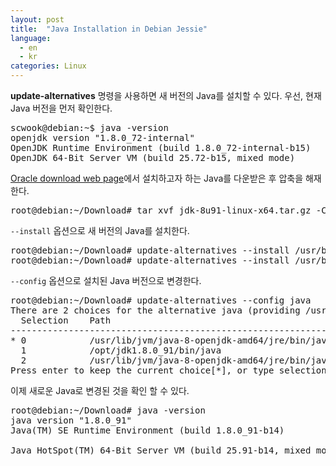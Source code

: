 ```yaml
---
layout: post
title:  "Java Installation in Debian Jessie"
language:
  - en
  - kr
categories: Linux
---
```

**update-alternatives** 명령을 사용하면 새 버전의 Java를 설치할 수 있다. 우선, 현재 Java 버전을 먼저 확인한다.

<pre>
scwook@debian:~$ java -version
openjdk version "1.8.0_72-internal"
OpenJDK Runtime Environment (build 1.8.0_72-internal-b15)
OpenJDK 64-Bit Server VM (build 25.72-b15, mixed mode)
</pre>


[Oracle download web page](http://www.oracle.com/technetwork/java/javase/downloads/index.html)에서 설치하고자 하는 Java를 다운받은 후 압축을 해재 한다.

<pre>
root@debian:~/Download# tar xvf jdk-8u91-linux-x64.tar.gz -C /opt/
</pre>

`--install` 옵션으로 새 버전의 Java를 설치한다.

<pre>
root@debian:~/Download# update-alternatives --install /usr/bin/java java /opt/jdk1.8.0_91/bin/java 1500
root@debian:~/Download# update-alternatives --install /usr/bin/javac javac /opt/jdk1.8.0_91/bin/javac 1500
</pre>

`--config` 옵션으로 설치된 Java 버전으로 변경한다.

<pre>
root@debian:~/Download# update-alternatives --config java
There are 2 choices for the alternative java (providing /usr/bin/java).
  Selection    Path                                            Priority   Status
------------------------------------------------------------
* 0            /usr/lib/jvm/java-8-openjdk-amd64/jre/bin/java   1069      auto mode
  1            /opt/jdk1.8.0_91/bin/java                        1         manual mode
  2            /usr/lib/jvm/java-8-openjdk-amd64/jre/bin/java   1069      manual mode
Press enter to keep the current choice[*], or type selection number: 1
</pre>

이제 새로운 Java로 변경된 것을 확인 할 수 있다.

<pre>
root@debian:~/Download# java -version
java version "1.8.0_91"
Java(TM) SE Runtime Environment (build 1.8.0_91-b14)

Java HotSpot(TM) 64-Bit Server VM (build 25.91-b14, mixed mode)
</pre>
